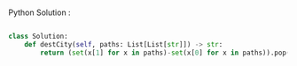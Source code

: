 

```Java


```

Python Solution :

```Python

class Solution:
    def destCity(self, paths: List[List[str]]) -> str:
        return (set(x[1] for x in paths)-set(x[0] for x in paths)).pop()

```